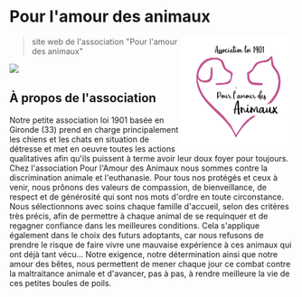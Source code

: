 <h1 align="left">Pour l'amour des animaux</h1>
<img src="https://raw.githubusercontent.com/apoleon33/plada/master/static/logo.jpg" width="200" align="right">

> site web de l'association "Pour l'amour des animaux"
<img src="https://img.shields.io/badge/Svelte-323330?style=flat&logo=svelte&logoColor=orange?color=orange">

## À propos de l'association
Notre petite association loi 1901 basée en Gironde (33) prend en charge principalement les
chiens et les chats en situation de détresse et met en oeuvre toutes les actions
qualitatives afin qu'ils puissent à terme avoir leur doux foyer pour toujours. Chez
l'association Pour l'Amour des Animaux nous sommes contre la discrimination animale et
l'euthanasie. Pour tous nos protégés et ceux à venir, nous prônons des valeurs de
compassion, de bienveillance, de respect et de générosité qui sont nos mots d'ordre en toute
circonstance. Nous sélectionnons avec soins chaque famille d'accueil, selon des critères
très précis, afin de permettre à chaque animal de se requinquer et de regagner confiance
dans les meilleures conditions. Cela s'applique également dans le choix des futurs
adoptants, car nous refusons de prendre le risque de faire vivre une mauvaise expérience à
ces animaux qui ont déjà tant vécu... Notre exigence, notre détermination ainsi que notre
amour des bêtes, nous permettent de mener chaque jour ce combat contre la maltraitance
animale et d'avancer, pas à pas, à rendre meilleure la vie de ces petites boules de poils.
